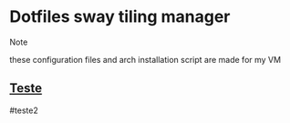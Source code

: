 # Dotfiles sway tiling manager

> [!NOTE]
> these configuration files and arch installation script are made for my VM

<!-- Pré- install 
  - rodar a iso e configurar o acesso ao teclado e internet
  - formatar e configurar discos, partições LVM
-->
## [Teste](#teste2)
<!-- Install Base 
  - Formatar e montar partiçoes
  - instalar o sistema base com literalmente o básico para o computador funcionar e conversar com a internet
  - Configurações extras e pessoais, futuramente vou ativar escolhas
  - Configurar home/senha root
  - Instalar grub e aqruivos de inicialização
  - Ativar serviços de rede e alguns extras para o pos reboot
-->
#teste2
<!-- Pós- Reboot
  - Checkar conectividade com a rede e os serviços ativos
  - instalar pacotes necessários para rodar o sistema tilling manager
  - adicionar usuario principal e configurar o sudo
  - configurar desktop
